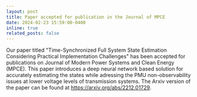 ```yaml
---
layout: post
title: Paper accepted for publication in the Journal of MPCE
date: 2024-02-23 15:59:00-0400
inline: true
related_posts: false
---
```


Our paper titled "Time-Synchronized Full System State Estimation Considering Practical Implementation Challenges" has been accepted for publications on Journal of Modern Power Systems and Clean Energy (MPCE). This paper introduces a deep neural network based solution for accurately estimating the states while adressing the PMU non-observability issues at lower voltage levels of transmission systems. The Arxiv version of the paper can be found at https://arxiv.org/abs/2212.01729.
